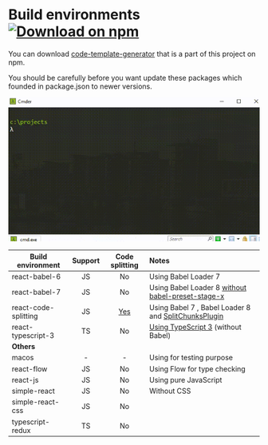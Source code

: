 # Build environments [![Download on npm](https://img.shields.io/badge/npm-v1.0.10-blue.svg)](https://www.npmjs.com/package/code-template-generator)

You can download [code-template-generator](https://www.npmjs.com/package/code-template-generator) that is a part of this project on npm.

You should be carefully before you want update these packages which founded in package.json to newer versions.

![How to use](./assets/code-template-generator.gif)

|Build environment|Support|Code splitting|Notes|
|---|:---:|:---:|:---|
|react-babel-6|JS|No|Using Babel Loader 7|
|react-babel-7|JS|No|Using Babel Loader 8 [without babel-preset-stage-x](https://babeljs.io/blog/2018/07/27/removing-babels-stage-presets)|
|react-code-splitting|JS|[Yes]((https://webpack.js.org/guides/code-splitting/))|Using Babel 7 , Babel Loader 8 and [SplitChunksPlugin](https://webpack.js.org/plugins/split-chunks-plugin/)|
|react-typescript-3|TS|No|[Using TypeScript 3](https://www.typescriptlang.org/docs/handbook/react-&-webpack.html) (without Babel)|
|**Others**|||||
|macos|-|-|Using for testing purpose|
|react-flow|JS|No|Using Flow for type checking|
|react-js|JS|No|Using pure JavaScript|
|simple-react|JS|No|Without CSS|
|simple-react-css|JS|No||
|typescript-redux|TS|No||

